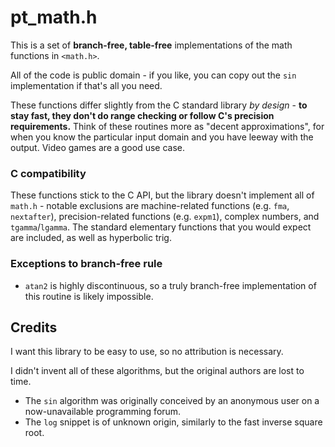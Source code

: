# pt_math.h
This is a set of **branch-free, table-free** implementations of the math functions in `<math.h>`.

All of the code is public domain - if you like, you can copy out the `sin` implementation if that's all you need.

These functions differ slightly from the C standard library *by design* - **to stay fast, they don't do range checking or follow C's precision requirements.** Think of these routines more as "decent approximations", for when you know the particular input domain and you have leeway with the output. Video games are a good use case.

### C compatibility
These functions stick to the C API, but the library doesn't implement all of `math.h` - notable exclusions are machine-related functions (e.g. `fma`, `nextafter`), precision-related functions (e.g. `expm1`), complex numbers, and `tgamma`/`lgamma`. The standard elementary functions that you would expect are included, as well as hyperbolic trig.

### Exceptions to branch-free rule
- `atan2` is highly discontinuous, so a truly branch-free implementation of this routine is likely impossible.

## Credits
I want this library to be easy to use, so no attribution is necessary.

I didn't invent all of these algorithms, but the original authors are lost to time.

- The `sin` algorithm was originally conceived by an anonymous user on a now-unavailable programming forum.
- The `log` snippet is of unknown origin, similarly to the fast inverse square root.
